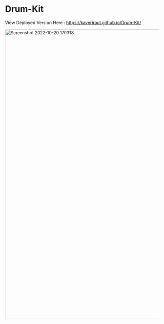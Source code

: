 # Drum-Kit
View Deployed Version Here :  https://kaveriraut.github.io/Drum-Kit/


<img width="947" alt="Screenshot 2022-10-20 170318" src="https://user-images.githubusercontent.com/97447480/196937539-06a36c44-7b5e-45ba-a2f9-c5b5d17029c6.png">

